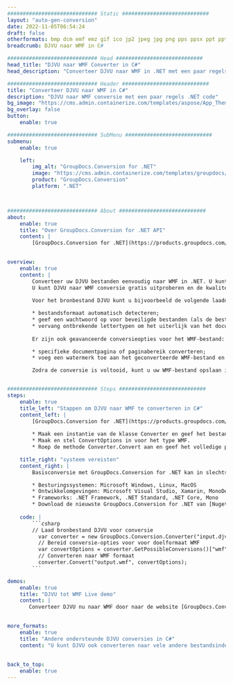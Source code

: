 ```yaml
---
############################# Static ############################
layout: "auto-gen-conversion"
date: 2022-11-05T06:54:24
draft: false
otherformats: bmp dcm emf emz gif ico jp2 jpeg jpg png pps ppsx ppt pptx psb psd svg svgz tga tif tiff webp wmf wmz
breadcrumb: DJVU naar WMF in C#

############################# Head ############################
head_title: "DJVU naar WMF Converter in C#"
head_description: "Converteer DJVU naar WMF in .NET met een paar regels code. Gebruik de GroupDocs Document Conversion API om meer dan 160 bestandsformaten te converteren."

############################# Header ############################
title: "Converteer DJVU naar WMF in C#"
description: "DJVU naar WMF conversie met een paar regels .NET code"
bg_image: "https://cms.admin.containerize.com/templates/aspose/App_Themes/V3/images/bg/header1.png"
bg_overlay: false
button:
    enable: true

############################# SubMenu ############################
submenu:
    enable: true

    left:
        img_alt: "GroupDocs.Conversion for .NET"
        image: "https://cms.admin.containerize.com/templates/groupdocs/images/product-logos/90x90-noborder/groupdocs-conversion-net.png"
        product: "GroupDocs.Conversion"
        platform: ".NET"



############################# About ############################
about:
    enable: true
    title: "Over GroupDocs.Conversion for .NET API"
    content: |
        [GroupDocs.Conversion for .NET](https://products.groupdocs.com/conversion/net/) kan worden gebruikt om Microsoft Word, Excel, PowerPoint, PDF, Visio en andere formaten te converteren. GroupDocs.Conversion is een standalone API die geschikt is voor back-end en interne systemen waar hoge prestaties vereist zijn. Het is niet afhankelijk van software zoals Microsoft of Open Office.
    

overview:
    enable: true
    content: |
        Converteer uw DJVU bestanden eenvoudig naar WMF in .NET. U kunt slechts een paar C# coderegels gebruiken op elk platform naar keuze, zoals - Windows, Linux, macOS.
        U kunt DJVU naar WMF conversie gratis uitproberen en de kwaliteit van de conversieresultaten evalueren. Naast eenvoudige scenario's voor bestandsconversie kunt u meer geavanceerde opties proberen voor het laden van het bronbestand DJVU en voor het opslaan van het WMF-uitvoerresultaat. 
        
        Voor het bronbestand DJVU kunt u bijvoorbeeld de volgende laadopties gebruiken:

        * bestandsformaat automatisch detecteren;
        * geef een wachtwoord op voor beveiligde bestanden (als de bestandsindeling dit ondersteunt);
        * vervang ontbrekende lettertypen om het uiterlijk van het document te behouden.
        
        Er zijn ook geavanceerde conversieopties voor het WMF-bestand:

        * specifieke documentpagina of paginabereik converteren;
        * voeg een watermerk toe aan het geconverteerde WMF-bestand en nog veel meer.

        Zodra de conversie is voltooid, kunt u uw WMF-bestand opslaan in het lokale bestandspad of in opslag van derden, zoals FTP, Amazon S3, Google Drive, Dropbox enz. Let op: om DJVU naar {{ te converteren) TO}} er is geen extra software nodig, zoals MS Office, Open Office, Adobe Acrobat Reader enz.


############################# Steps ############################
steps:
    enable: true
    title_left: "Stappen om DJVU naar WMF te converteren in C#"
    content_left: |
        [GroupDocs.Conversion for .NET](https://products.groupdocs.com/conversion/net/) maakt het gemakkelijk voor ontwikkelaars om een ​​DJVU bestand naar WMF te converteren met een paar regels code.
        
        * Maak een instantie van de klasse Converter en geef het bestand DJVU het volledige pad
        * Maak en stel ConvertOptions in voor het type WMF.
        * Roep de methode Converter.Convert aan en geef het volledige pad en formaat (WMF) door als parameter

    title_right: "systeem vereisten"
    content_right: |
        Basisconversie met GroupDocs.Conversion for .NET kan in slechts een paar eenvoudige stappen worden gedaan. Onze API's worden ondersteund op alle belangrijke platforms en besturingssystemen. Voordat u de onderstaande code uitvoert, moet u ervoor zorgen dat de volgende vereisten op uw systeem zijn geïnstalleerd.

        * Besturingssystemen: Microsoft Windows, Linux, MacOS
        * Ontwikkelomgevingen: Microsoft Visual Studio, Xamarin, MonoDevelop
        * Frameworks: .NET Framework, .NET Standard, .NET Core, Mono
        * Download de nieuwste GroupDocs.Conversion for .NET van [Nuget](https://www.nuget.org/packages/groupdocs.conversion)
         
    code: |
        ```csharp    
        // Laad bronbestand DJVU voor conversie
          var converter = new GroupDocs.Conversion.Converter("input.djvu");
          // Bereid conversie-opties voor voor doelformaat WMF
          var convertOptions = converter.GetPossibleConversions()["wmf"].ConvertOptions;
          // Converteren naar WMF formaat
          converter.Convert("output.wmf", convertOptions);
        ```

demos:
    enable: true
    title: "DJVU tot WMF Live demo"
    content: |
       Converteer DJVU nu naar WMF door naar de website [GroupDocs.Conversion App](https://products.groupdocs.app/conversion/family) te gaan. Online demo heeft de volgende voordelen:
          

more_formats:
    enable: true
    title: "Andere ondersteunde DJVU conversies in C#"
    content: "U kunt DJVU ook converteren naar vele andere bestandsindelingen. Zie de lijst hieronder."
       
       
back_to_top:
    enable: true
---
```

